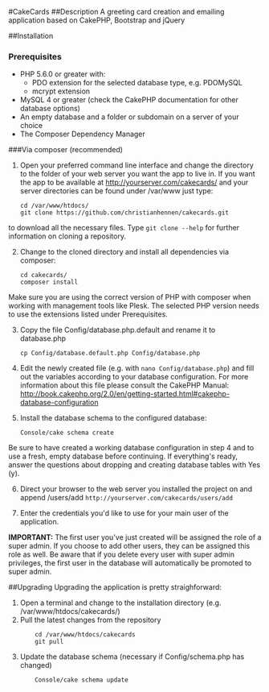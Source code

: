 #CakeCards
##Description
A greeting card creation and emailing application based on CakePHP, Bootstrap and jQuery

##Installation
### Prerequisites
* PHP 5.6.0 or greater with:
  * PDO extension for the selected database type, e.g. PDOMySQL
  * mcrypt extension
* MySQL 4 or greater (check the CakePHP documentation for other database options)
* An empty database and a folder or subdomain on a server of your choice
* The Composer Dependency Manager 

###Via composer (recommended)
1. Open your preferred command line interface and change the directory to the folder of your web server you want the app to live in.
If you want the app to be available at http://yourserver.com/cakecards/ and your server directories can be found under /var/www just type:
    ```
    cd /var/www/htdocs/
    git clone https://github.com/christianhennen/cakecards.git
    ```
  to download all the necessary files. Type `git clone --help` for further information on cloning a repository.

2. Change to the cloned directory and install all dependencies via composer:
    ```
    cd cakecards/
    composer install
    ```
  Make sure you are using the correct version of PHP with composer when working with management tools like Plesk.
  The selected PHP version needs to use the extensions listed under Prerequisites.

3. Copy the file Config/database.php.default and rename it to database.php
    ```
    cp Config/database.default.php Config/database.php
    ```

4. Edit the newly created file (e.g. with `nano Config/database.php`) and fill out the variables according to your database configuration.
For more information about this file please consult the CakePHP Manual: http://book.cakephp.org/2.0/en/getting-started.html#cakephp-database-configuration

5. Install the database schema to the configured database:
    ```
    Console/cake schema create
    ```
  Be sure to have created a working database configuration in step 4 and to use a fresh, empty database before continuing.
  If everything's ready, answer the questions about dropping and creating database tables with Yes (y).

6. Direct your browser to the web server you installed the project on and append /users/add 
`http://yourserver.com/cakecards/users/add`

7. Enter the credentials you'd like to use for your main user of the application.

**IMPORTANT:** 
The first user you've just created will be assigned the role of a super admin. If you choose to add other users, they can be assigned this role as well. 
Be aware that if you delete every user with super admin privileges, the first user in the database will automatically be promoted to super admin.

##Upgrading
Upgrading the application is pretty straighforward:
1. Open a terminal and change to the installation directory (e.g. /var/www/htdocs/cakecards/)
2. Pull the latest changes from the repository
    ```
        cd /var/www/htdocs/cakecards
        git pull
    ```
3. Update the database schema (necessary if Config/schema.php has changed)
    ```
        Console/cake schema update
    ```